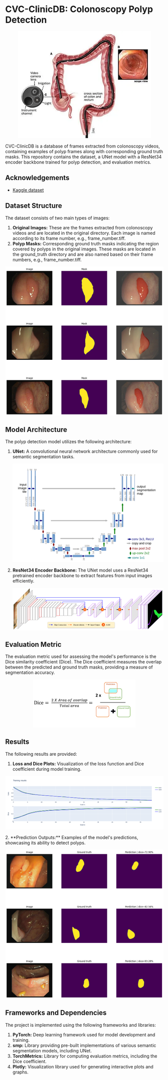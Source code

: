 # CVC-ClinicDB: Colonoscopy Polyp Detection

<p align="center">
  <img src="https://github.com/yonilawte/Gastrointestinal-project-1/blob/main/images/colonoscopy.png?raw=true" alt=""/>
</p>

CVC-ClinicDB is a database of frames extracted from colonoscopy videos, containing examples of polyp frames along with corresponding ground truth masks. This repository contains the dataset, a UNet model with a ResNet34 encoder backbone trained for polyp detection, and evaluation metrics.

## Acknowledgements

 - [Kaggle dataset](https://www.kaggle.com/datasets/balraj98/cvcclinicdb)

## Dataset Structure

The dataset consists of two main types of images:
1. **Original Images:** These are the frames extracted from colonoscopy videos and are located in the original directory. Each image is named according to its frame number, e.g., frame_number.tiff.
2. **Polyp Masks:** Corresponding ground truth masks indicating the region covered by polyps in the original images. These masks are located in the ground_truth directory and are also named based on their frame numbers, e.g., frame_number.tiff.

<p align="center">
    <img src="https://github.com/yonilawte/Gastrointestinal-project-1/blob/main/images/im_mask.png?raw=true" alt=""/>
</p>

## Model Architecture
The polyp detection model utilizes the following architecture:

1. **UNet:** A convolutional neural network architecture commonly used for semantic segmentation tasks.
   
   <p align="center">
    <img src="https://github.com/yonilawte/Gastrointestinal-project-1/blob/main/images/unet.png?raw=true" alt=""/>
  </p>
  
2. **ResNet34 Encoder Backbone:** The UNet model uses a ResNet34 pretrained encoder backbone to extract features from input images efficiently.

   <p align="center">
    <img src="https://github.com/yonilawte/Gastrointestinal-project-1/blob/main/images/ResNet34.png?raw=true" alt=""/>
  </p>

   
## Evaluation Metric

The evaluation metric used for assessing the model's performance is the Dice similarity coefficient (Dice). The Dice coefficient measures the overlap between the predicted and ground truth masks, providing a measure of segmentation accuracy.

<p align="center">
  <img src="https://github.com/yonilawte/Gastrointestinal-project-1/blob/main/images/dice.png?raw=true" alt=""/>
</p>

## Results
The following results are provided:

1. **Loss and Dice Plots:** Visualization of the loss function and Dice coefficient during model training.
  <p align="center">
    <img src="https://github.com/yonilawte/Gastrointestinal-project-1/blob/main/images/loss.png?raw=true" alt=""/>
  </p>
2. **Prediction Outputs:** Examples of the model's predictions, showcasing its ability to detect polyps.
  <p align="center">
    <img src="https://github.com/yonilawte/Gastrointestinal-project-1/blob/main/images/predict.png?raw=true" alt=""/>
  </p>
  
## Frameworks and Dependencies
The project is implemented using the following frameworks and libraries:

1. **PyTorch:** Deep learning framework used for model development and training.
2. **smp:** Library providing pre-built implementations of various semantic segmentation models, including UNet.
3. **TorchMetrics:** Library for computing evaluation metrics, including the Dice coefficient.
4. **Plotly:** Visualization library used for generating interactive plots and graphs.

